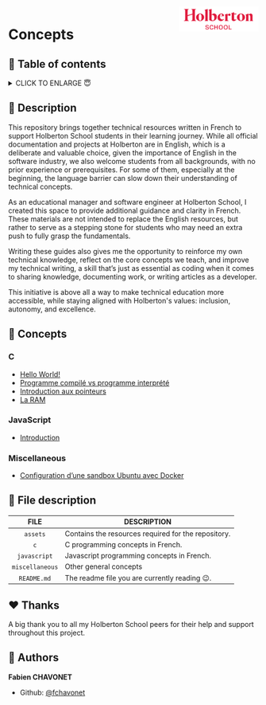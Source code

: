 <img height="50px" align="right" src="https://raw.githubusercontent.com/fchavonet/fchavonet/main/assets/images/logo-holberton_school.png" alt="Holberton School logo">

# Concepts

## 🔖 Table of contents

<details>
    <summary>
          CLICK TO ENLARGE 😇
    </summary>
    📄 <a href="#description">Description</a>
    <br>
    📘 <a href="#concepts">Concepts</a>
    <br>
    📂 <a href="#files-description">Files description</a>
    <br>
    ♥️ <a href="#thanks">Thanks</a>
    <br>
    👷 <a href="#authors">Authors</a>
</details>

## 📄 <span id="description">Description</span>

This repository brings together technical resources written in French to support Holberton School students in their learning journey. While all official documentation and projects at Holberton are in English, which is a deliberate and valuable choice, given the importance of English in the software industry, we also welcome students from all backgrounds, with no prior experience or prerequisites. For some of them, especially at the beginning, the language barrier can slow down their understanding of technical concepts.

As an educational manager and software engineer at Holberton School, I created this space to provide additional guidance and clarity in French. These materials are not intended to replace the English resources, but rather to serve as a stepping stone for students who may need an extra push to fully grasp the fundamentals.

Writing these guides also gives me the opportunity to reinforce my own technical knowledge, reflect on the core concepts we teach, and improve my technical writing, a skill that’s just as essential as coding when it comes to sharing knowledge, documenting work, or writing articles as a developer.

This initiative is above all a way to make technical education more accessible, while staying aligned with Holberton's values: inclusion, autonomy, and excellence.

## 📘 <span id="concepts">Concepts</span>

### C

- [Hello World!](./c/c-000-hello_world!.md)
- [Programme compilé vs programme interprété](./c/c-001-programme_compile_vs_programme_interprete.md)
- [Introduction aux pointeurs](./c/c-002-introduction_aux_pointeurs.md)
- [La RAM](./c/c-003-la_ram.md)

### JavaScript

- [Introduction](./javascript/000-introduction.md)

### Miscellaneous

- [Configuration d’une sandbox Ubuntu avec Docker](./miscellaneous/mac-001-configuration_d_une_sandbox_ubuntu_avec_docker.md)

## 📂 <span id="files-description">File description</span>

| **FILE**        | **DESCRIPTION**                                     |
| :-------------: | --------------------------------------------------- |
| `assets`        | Contains the resources required for the repository. |
| `c`             | C programming concepts in French.                   | 
| `javascript`    | Javascript programming concepts in French.          |
| `miscellaneous` | Other general concepts                              |
| `README.md`     | The readme file you are currently reading 😉.       |

## ♥️ <span id="thanks">Thanks</span>

A big thank you to all my Holberton School peers for their help and support throughout this project.

## 👷 <span id="authors">Authors</span>

**Fabien CHAVONET**
- Github: [@fchavonet](https://github.com/fchavonet)
